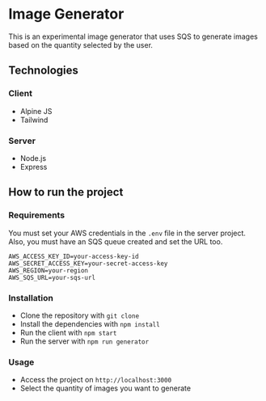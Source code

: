 # Image Generator

This is an experimental image generator that uses SQS to generate images based on the quantity selected by the user.

## Technologies

### Client

- Alpine JS
- Tailwind

### Server

- Node.js
- Express

## How to run the project

### Requirements

You must set your AWS credentials in the `.env` file in the server project. Also, you must have an SQS queue created and set the URL too.

```
AWS_ACCESS_KEY_ID=your-access-key-id
AWS_SECRET_ACCESS_KEY=your-secret-access-key
AWS_REGION=your-region
AWS_SQS_URL=your-sqs-url
```

### Installation

- Clone the repository with `git clone`
- Install the dependencies with `npm install`
- Run the client with `npm start`
- Run the server with `npm run generator`

### Usage

- Access the project on `http://localhost:3000`
- Select the quantity of images you want to generate
